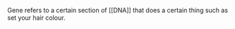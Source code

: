 
Gene refers to a certain section of [[DNA]] that does a certain thing such as set your hair colour.
